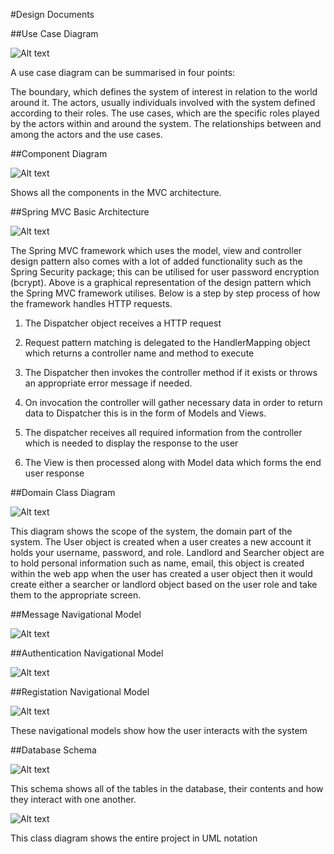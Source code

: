 #Design Documents

##Use Case Diagram

![Alt text](media/useCaseDiagram.jpg)

A use case diagram can be summarised in four points:

The boundary, which defines the system of interest in relation to the world around it.
The actors, usually individuals involved with the system defined according to their roles.
The use cases, which are the specific roles played by the actors within and around the system.
The relationships between and among the actors and the use cases.


##Component Diagram

![Alt text](media/componentDiagram.png)

Shows all the components in the MVC architecture.

##Spring MVC Basic Architecture

![Alt text](media/springmvc.png)

The Spring MVC framework which uses the model, view and controller design pattern also comes with a lot of added functionality such as the Spring Security package; 
this can be utilised for user password encryption (bcrypt).
Above is a graphical representation of the design pattern which the Spring MVC framework utilises. Below is a step by step process of how the framework handles HTTP requests.

1) The Dispatcher object receives a HTTP request

2) Request pattern matching is delegated to the HandlerMapping object which returns a controller name and method to execute

3) The Dispatcher then invokes the controller method if it exists or throws an appropriate error message if needed.

4) On invocation the controller will gather necessary data in order to return data to Dispatcher this is in the form of Models and Views.

5) The dispatcher receives all required information from the controller which is needed to display the response to the user

6) The View is then processed along with Model data which forms the end user response

##Domain Class Diagram

![Alt text](media/domainclassdiagram.png)

This diagram shows the scope of the system, the domain part of the system. The User object is created when a user creates a new account 
it holds your username, password, and role. Landlord and Searcher object are to hold personal information such as name, email, this object 
is created within the web app when the user has created a user object then it would create either a searcher or landlord object based on 
the user role and take them to the appropriate screen. 

##Message Navigational Model

![Alt text](media/messageNavModel-1.png)

##Authentication Navigational Model

![Alt text](media/navigationa-diagram-authController-1.png)

##Registation Navigational Model

![Alt text](media/registrationNavModel.png)

These navigational models show how the user interacts with the system

##Database Schema

![Alt text](media/schema.png)

This schema shows all of the tables in the database, their contents and how they interact with one another. 

![Alt text](media/classdiagram.png)

This class diagram shows the entire project in UML notation 


